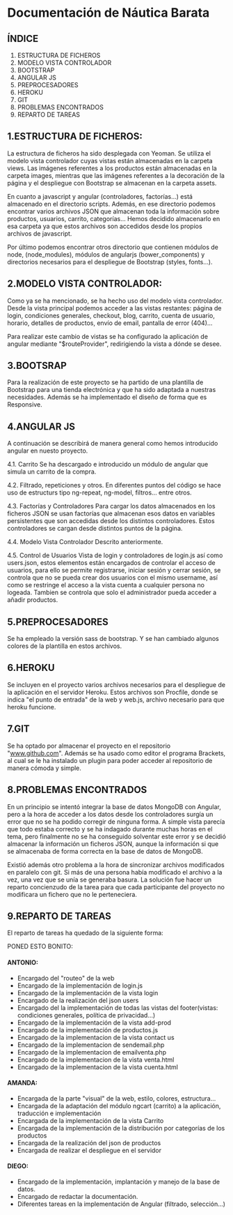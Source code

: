 <h1>Documentación de Náutica Barata</h1>



<h2>ÍNDICE</h2>

<ol>

<li>ESTRUCTURA DE FICHEROS</li>
<li>MODELO VISTA CONTROLADOR</li>
<li>BOOTSTRAP</li>
<li>ANGULAR JS</li>
<li>PREPROCESADORES</li>
<li>HEROKU</li>
<li>GIT</li>
<li>PROBLEMAS ENCONTRADOS</li>
<li>REPARTO DE TAREAS</li>

</ol>

1.ESTRUCTURA DE FICHEROS:
-------------------------
La estructura de ficheros ha sido desplegada con Yeoman. Se utiliza el modelo
vista controlador cuyas vistas están almacenadas en la carpeta views. Las imágenes
referentes a los productos están almacenadas en la carpeta images, mientras que las
imágenes referentes a la decoración de la página y el despliegue con Bootstrap se 
almacenan en la carpeta assets.

En cuanto a javascript y angular (controladores, factorías...) está almacenado
en el directorio scripts. Además, en ese directorio podemos encontrar varios
archivos JSON que almacenan toda la información sobre productos, usuarios, carrito,
categorías... Hemos decidido almacenarlo en esa carpeta ya que estos archivos son 
accedidos desde los propios archivos de javascript.

Por último podemos encontrar otros directorio que contienen módulos de node,
(node_modules), módulos de angularjs (bower_components) y directorios necesarios para el
despliegue de Bootstrap (styles, fonts...).



2.MODELO VISTA CONTROLADOR:
---------------------------
Como ya se ha mencionado, se ha hecho uso del modelo vista controlador. Desde
la vista principal podemos acceder a las vistas restantes: página de login, condiciones
generales, checkout, blog, carrito, cuenta de usuario, horario, detalles de productos, 
envío de email, pantalla de error (404)...
	
Para realizar este cambio de vistas se ha configurado la aplicación de angular 
mediante "$routeProvider", redirigiendo la vista a dónde se desee.


3.BOOTSRAP
----------
Para la realización de este proyecto se ha partido de una plantilla de 
Bootstrap para una tienda electrónica y que ha sido adaptada a nuestras
necesidades.
Además se ha implementado el diseño de forma que es Responsive.
	

4.ANGULAR JS
------------
A continuación se describirá de manera general como hemos introducido angular
en nuesto proyecto.
	
4.1. Carrito
Se ha descargado e introducido un módulo de angular que simula un carrito de 
la compra.
	
4.2. Filtrado, repeticiones y otros.
En diferentes puntos del código se hace uso de estructurs tipo ng-repeat,
ng-model, filtros... entre otros.

4.3. Factorías y Controladores
Para cargar los datos almacenados en los ficheros JSON se usan factorías 
que almacenan esos datos en variables persistentes que son accedidas desde los
distintos controladores. Estos controladores se cargan desde distintos puntos 
de la página.

4.4. Modelo Vista Controlador
Descrito anteriormente.

4.5. Control de Usuarios
Vista de login y controladores de login.js así como users.json, estos elementos están encargados de controlar el acceso de usuarios, para ello se permite registrarse, iniciar sesión y cerrar sesión, se controla que no se pueda crear dos usuarios con el mismo username, así como se restringe el acceso a la vista cuenta a cualquier persona no logeada. Tambien se controla que solo el administrador pueda acceder a añadir productos.


5.PREPROCESADORES
-----------------
Se ha empleado la versión sass de bootstrap. Y se han cambiado algunos colores de la plantilla en estos archivos.



6.HEROKU
--------
Se incluyen en el proyecto varios archivos necesarios para el despliegue de la
aplicación en el servidor Heroku. Estos archivos son Procfile, donde se indica "el punto de entrada" de la web y web.js, archivo necesario para que heroku funcione.



7.GIT
-----
Se ha optado por almacenar el proyecto en el repositorio "www.github.com". 
Además se ha usado como editor el programa Brackets, al cual se le ha instalado un
plugin para poder acceder al repositorio de manera cómoda y simple.



8.PROBLEMAS ENCONTRADOS
-----------------------
En un principio se intentó integrar la base de datos MongoDB con Angular, pero 
a la hora de acceder a los datos desde los controladores surgía un error que no 
se ha podido corregir de ninguna forma. A simple vista parecía que todo estaba
correcto y se ha indagado durante muchas horas en el tema, pero finalmente no se 
ha conseguido solventar este error y se decidió almacenar la información un ficheros 
JSON, aunque la información si que se almacenaba de forma correcta en la base de datos
de MongoDB.

Existió además otro problema a la hora de sincronizar archivos modificados en
paralelo con git. Si más de una persona había modificado el archivo a la vez, una 
vez que se unía se generaba basura. La solución fue hacer un reparto concienzudo
de la tarea para que cada participante del proyecto no modificara un fichero que 
no le perteneciera.


9.REPARTO DE TAREAS
-------------------
El reparto de tareas ha quedado de la siguiente forma:

PONED ESTO BONITO:

<h4>ANTONIO:</h4>
<ul>
<li>Encargado del "routeo" de la web</li>
<li>Encargado de la implementación de login.js</li>
<li>Encargado de la implementación de la vista login</li>
<li>Encargado de la realización del json users</li>
<li>Encargado del la implementación de todas las vistas del footer(vistas: condiciones generales, política de privacidad...)</li>
<li>Encargado de la implementación de la vista add-prod</li>
<li>Encargado de la implementación de productos.js</li>
<li>Encargado de la implementacion de la vista contact us</li>
<li>Encargado de la implementacion de sendemail.php</li>
<li>Encargado de la implementacion de emailventa.php</li>
<li>Encargado de la implementacion de la vista venta.html</li>
<li>Encargado de la implementacion de la vista cuenta.html</li>
</ul>

<h4>AMANDA:</h4>
<ul>
<li>Encargada de la parte "visual" de la web, estilo, colores, estructura...</li>
<li>Encargada de la adaptación del módulo ngcart (carrito) a la aplicación, traducción e implementación</li>
<li>Encargada de la implementación de la vista Carrito</li>
<li>Encargada de la implementación de la distribución por categorías de los productos</li>
<li>Encargada de la realización del json de productos</li>
<li>Encargada de realizar el despliegue en el servidor</li>
			</ul>

<h4>DIEGO:</h4>
<ul>
<li>Encargado de la implementación, implantación y manejo de la base de datos.</li>
<li>Encargado de redactar la documentación.</li>
<li>Diferentes tareas en la implementación de Angular (filtrado, selección...)</li>
			</ul>


